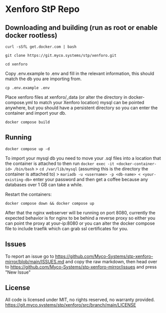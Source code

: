 # Xenforo StP Repo

## Downloading and building (run as root or enable docker rootless)
```
curl -sSfL get.docker.com | bash
```
```
git clone https://git.myco.systems/stp/xenforo.git
```

```
cd xenforo
```

Copy .env.example to .env and fill in the relevant information, this should match the db you are importing from.
```
cp .env.example .env
```

Place xenforo files at xenforo/_data (or alter the directory in docker-compose.yml to match your Xenforo location) mysql can be pointed anywhere, but you should have a persistent directory so you can enter the container and import your db.

```
docker compose build
```

## Running

```
docker compose up -d 
```

To import your mysql db you need to move your .sql files into a location that the container is attached to then run `docker exec -it <docker-container-id> /bin/bash` > `cd /var/lib/mysql` (assuming this is the directory the container is attached to) > `mariadb -u <username> -p <db-name> < <your-existing-db>` enter your password and then get a coffee because any databases over 1 GB can take a while.

Restart the containers:
```
docker compose down && docker compose up
```
After that the nginx webserver will be running on port 8080, currently the expected behavior is for nginx to be behind a reverse proxy so either you can point the proxy at your-ip:8080 or you can alter the docker compose file to include traefik which can grab ssl certificates for you.

## Issues

To report an issue go to https://github.com/Myco-Systems/stp-xenforo-mirror/blob/main/ISSUES.md and copy the raw markdown, then head over to https://github.com/Myco-Systems/stp-xenforo-mirror/issues and press "New Issue"

## License

All code is licensed under MIT, no rights reserved, no warranty provided.
https://git.myco.systems/stp/xenforo/src/branch/main/LICENSE